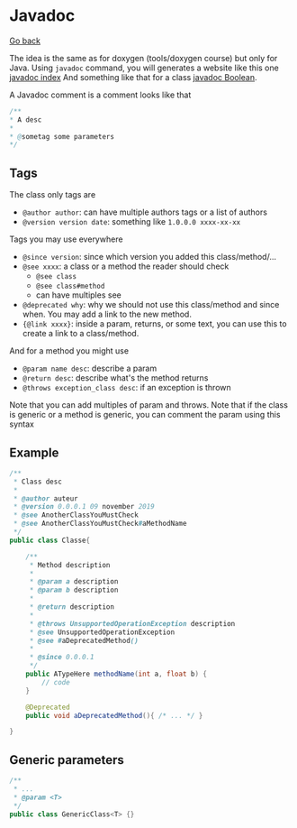 # Javadoc

[Go back](..)

The idea is the same as for doxygen (tools/doxygen
course) but only for Java. Using ``javadoc`` command,
you will generates a website like
this one [javadoc index](https://docs.oracle.com/javase/8/docs/api/overview-summary.html)
And something like that for a class 
[javadoc Boolean](https://docs.oracle.com/javase/8/docs/api/java/lang/Boolean.html).

A Javadoc comment is a comment looks like that

```java
/**
* A desc
* 
* @sometag some parameters
*/
```

<div class="sr"></div>

## Tags

The class only tags are 

* ``@author author``: can have multiple authors tags
  or a list of authors
* ``@version version date``: something like `1.0.0.0 xxxx-xx-xx`

Tags you may use everywhere

* ``@since version``: since which version you added this class/method/...
* ``@see xxxx``: a class or a method the reader should check
    * ``@see class``
    * ``@see class#method``
    * can have multiples see
* ``@deprecated why``: why we should not use this class/method
and since when. You may add a link to the new method.
* ``{@link xxxx}``: inside a param, returns, or some text, you can use
this to create a link to a class/method.
    
And for a method you might use

* ``@param name desc``: describe a param
* ``@return desc``: describe what's the method returns
* ``@throws exception_class desc``: if an exception is thrown

Note that you can add multiples of param and throws. Note
that if the class is generic or a method is generic,
you can comment the param using this syntax

<div class="sl"></div>

## Example

```java
/**
 * Class desc
 *
 * @author auteur
 * @version 0.0.0.1 09 november 2019
 * @see AnotherClassYouMustCheck
 * @see AnotherClassYouMustCheck#aMethodName
 */
public class Classe{

    /**
     * Method description
     *
     * @param a description
     * @param b description
     *
     * @return description
     *
     * @throws UnsupportedOperationException description
     * @see UnsupportedOperationException
     * @see #aDeprecatedMethod()
     *
     * @since 0.0.0.1
     */
    public ATypeHere methodName(int a, float b) {
        // code
    }

    @Deprecated
    public void aDeprecatedMethod(){ /* ... */ }

}
```

<div class="sr"></div>

## Generic parameters

```java
/**
 * ...
 * @param <T>
 */
public class GenericClass<T> {}
```